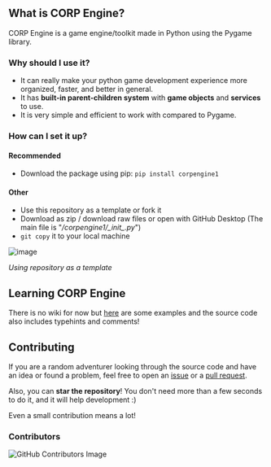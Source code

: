 ## What is CORP Engine?
CORP Engine is a game engine/toolkit made in Python using the Pygame library.

### Why should I use it?
- It can really make your python game development experience more organized, faster, and better in general.
- It has **built-in parent-children system** with **game objects** and **services** to use. 
- It is very simple and efficient to work with compared to Pygame.

### How can I set it up?
#### Recommended
* Download the package using pip: `pip install corpengine1`
#### Other
* Use this repository as a template or fork it
* Download as zip / download raw files or open with GitHub Desktop (The main file is "*/corpengine1/\__init\__.py*")
* `git copy` it to your local machine

![image](https://user-images.githubusercontent.com/75680333/151244534-53a48093-6251-4a3a-a582-bb32df089257.png) 

*Using repository as a template*



## Learning CORP Engine
There is no wiki for now but [here](https://github.com/corpengine/examples/) are some examples and the source code also includes typehints and comments!

## Contributing
If you are a random adventurer looking through the source code and have an idea or found a problem, feel free to open an [issue](https://github.com/corpengine/corpengine/issues) or a [pull request](https://github.com/corpengine/corpengine/pulls). 

Also, you can **star the repository**! You don't need more than a few seconds to do it, and it will help development :)

Even a small contribution means a lot!

### Contributors

![GitHub Contributors Image](https://contrib.rocks/image?repo=PyxleDev0/corp-engine)
